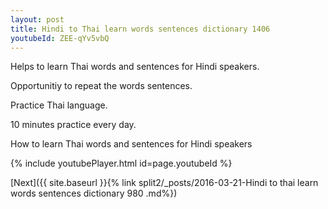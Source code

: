 ```yaml
---
layout: post
title: Hindi to Thai learn words sentences dictionary 1406 
youtubeId: ZEE-qYv5vbQ
---
```

 
 
Helps to learn Thai words and sentences for Hindi speakers.

Opportunitiy to repeat the words sentences. 

Practice Thai language. 
 
10 minutes practice every day. 
 
How to learn Thai words and sentences for Hindi speakers 
 
{% include youtubePlayer.html id=page.youtubeId %}
 
 
[Next]({{ site.baseurl }}{% link  split2/_posts/2016-03-21-Hindi to thai learn words sentences dictionary 980 .md%})
 
